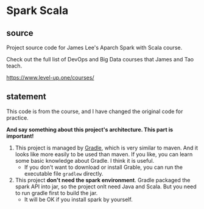 # Spark Scala

## source

Project source code for James Lee's Aparch Spark with Scala course.

Check out the full list of DevOps and Big Data courses that James and Tao teach.

https://www.level-up.one/courses/

## statement

This code is from the course, and I have changed the original code for practice.  

**And say something about this project's architecture. This part is important!**  

1. This project is managed by [Gradle](https://gradle.org/), which is very similar to maven. And it looks like more easily to be used than maven. If you like, you can learn some basic knowledge about Gradle. I think it is useful.  
    - If you don't want to download or install Grable, you can run the executable file `gradlew` directly.
2. This project **don't need the spark environment**. Gradle packaged the spark API into jar, so the project onlt need Java and Scala. But you need to run gradle first to build the jar.
    - It will be OK if you install spark by yourself.    
